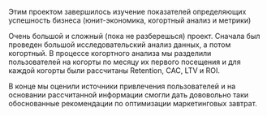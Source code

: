 Этим проектом завершилось изучение показателей определяющих успешность бизнеса (юнит-экономика, когортный анализ и метрики)

Очень большой и сложный (пока не разберешься) проект. Сначала был проведен большой исследовательский анализ данных, а потом когортный.
В процессе когортного анализа мы разделили пользователей на когорты по месяцу их первого посещения и для каждой когорты были рассчитаны Retention, CAC, LTV и ROI.

В конце мы оценили источники привлечения пользователей и на основании рассчитанной информации смогли дать дововольно таки обоснованные рекомендации по оптимизации маркетинговых завтрат.